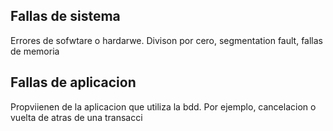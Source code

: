 ## Fallas de sistema 
Errores de sofwtare o hardarwe. Divison por cero, segmentation fault, fallas de memoria

## Fallas de aplicacion 
Propviienen de la aplicacion que utiliza la bdd. Por ejemplo, cancelacion o vuelta de atras de una transacci